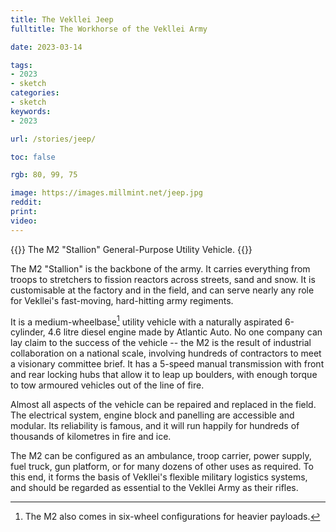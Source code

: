 ```yaml
---
title: The Vekllei Jeep
fulltitle: The Workhorse of the Vekllei Army

date: 2023-03-14

tags: 
- 2023
- sketch
categories:
- sketch
keywords:
- 2023

url: /stories/jeep/

toc: false

rgb: 80, 99, 75

image: https://images.millmint.net/jeep.jpg
reddit:
print: 
video:
---
```

{{<note caption>}}
The M2 "Stallion" General-Purpose Utility Vehicle.
{{</note>}}

The M2 "Stallion" is the backbone of the army. It carries everything from troops to stretchers to fission reactors across streets, sand and snow. It is customisable at the factory and in the field, and can serve nearly any role for Vekllei's fast-moving, hard-hitting army regiments.

It is a medium-wheelbase[^1] utility vehicle with a naturally aspirated 6-cylinder, 4.6 litre diesel engine made by Atlantic Auto. No one company can lay claim to the success of the vehicle -- the M2 is the result of industrial collaboration on a national scale, involving hundreds of contractors to meet a visionary committee brief. It has a 5-speed manual transmission with front and rear locking hubs that allow it to leap up boulders, with enough torque to tow armoured vehicles out of the line of fire.

Almost all aspects of the vehicle can be repaired and replaced in the field. The electrical system, engine block and panelling are accessible and modular. Its reliability is famous, and it will run happily for hundreds of thousands of kilometres in fire and ice.

The M2 can be configured as an ambulance, troop carrier, power supply, fuel truck, gun platform, or for many dozens of other uses as required. To this end, it forms the basis of Vekllei's flexible military logistics systems, and should be regarded as essential to the Vekllei Army as their rifles.

[^1]: The M2 also comes in six-wheel configurations for heavier payloads.